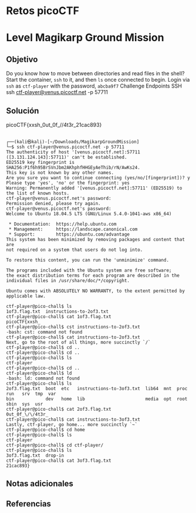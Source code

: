 # Retos picoCTF

# Level Magikarp Ground Mission

## Objetivo
Do you know how to move between directories and read files in the shell? Start the container, `ssh` to it, and then `ls` once connected to begin. Login via `ssh` as `ctf-player` with the password, `abcba9f7`
Challenge Endpoints
SSH	ssh ctf-player@venus.picoctf.net -p 57711

## Solución
picoCTF{xxsh_0ut_0f_\/\/4t3r_21cac893}

```
                                                                                                   
┌──(kali㉿kali)-[~/Downloads/MagikarpGroundMission]
└─$ ssh ctf-player@venus.picoctf.net -p 57711
The authenticity of host '[venus.picoctf.net]:57711 ([3.131.124.143]:57711)' can't be established.
ED25519 key fingerprint is SHA256:P1f6h95BrSVnJbm2AKhphfHHGEyAeThib/rN/AwKs24.
This key is not known by any other names.
Are you sure you want to continue connecting (yes/no/[fingerprint])? y
Please type 'yes', 'no' or the fingerprint: yes
Warning: Permanently added '[venus.picoctf.net]:57711' (ED25519) to the list of known hosts.
ctf-player@venus.picoctf.net's password: 
Permission denied, please try again.
ctf-player@venus.picoctf.net's password: 
Welcome to Ubuntu 18.04.5 LTS (GNU/Linux 5.4.0-1041-aws x86_64)

 * Documentation:  https://help.ubuntu.com
 * Management:     https://landscape.canonical.com
 * Support:        https://ubuntu.com/advantage
This system has been minimized by removing packages and content that are
not required on a system that users do not log into.

To restore this content, you can run the 'unminimize' command.

The programs included with the Ubuntu system are free software;
the exact distribution terms for each program are described in the
individual files in /usr/share/doc/*/copyright.

Ubuntu comes with ABSOLUTELY NO WARRANTY, to the extent permitted by
applicable law.

ctf-player@pico-chall$ ls
1of3.flag.txt  instructions-to-2of3.txt
ctf-player@pico-chall$ cat 1of3.flag.txt
picoCTF{xxsh_
ctf-player@pico-chall$ cst instructions-to-2of3.txt 
-bash: cst: command not found
ctf-player@pico-chall$ cat instructions-to-2of3.txt 
Next, go to the root of all things, more succinctly `/`
ctf-player@pico-chall$ cd ..
ctf-player@pico-chall$ cd ..
ctf-player@pico-chall$ ls
ctf-player
ctf-player@pico-chall$ cd ..
ctf-player@pico-chall$ ld
-bash: ld: command not found
ctf-player@pico-chall$ ls
2of3.flag.txt  boot  etc   instructions-to-3of3.txt  lib64  mnt  proc  run   srv  tmp  var
bin            dev   home  lib                       media  opt  root  sbin  sys  usr
ctf-player@pico-chall$ cat 2of3.flag.txt
0ut_0f_\/\/4t3r_
ctf-player@pico-chall$ cat instructions-to-3of3.txt
Lastly, ctf-player, go home... more succinctly `~`
ctf-player@pico-chall$ cd home
ctf-player@pico-chall$ ls
ctf-player
ctf-player@pico-chall$ cd ctf-player/
ctf-player@pico-chall$ ls
3of3.flag.txt  drop-in
ctf-player@pico-chall$ cat 3of3.flag.txt
21cac893}
```

## Notas adicionales

## Referencias


